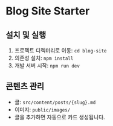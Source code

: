 # Blog Site Starter

## 설치 및 실행
1. 프로젝트 디렉터리로 이동: `cd blog-site`
2. 의존성 설치: `npm install`
3. 개발 서버 시작: `npm run dev`

## 콘텐츠 관리
- 글: `src/content/posts/{slug}.md`
- 이미지: `public/images/`
- 글을 추가하면 자동으로 카드 생성됩니다.
